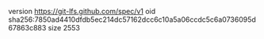 version https://git-lfs.github.com/spec/v1
oid sha256:7850ad4410dfdb5ec214dc57162dcc6c10a5a06ccdc5c6a0736095d67863c883
size 2553
